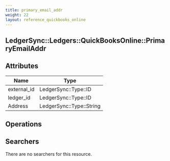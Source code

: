 ```yaml
---
title: primary_email_addr
weight: 22
layout: reference_quickbooks_online
---
```


## LedgerSync::Ledgers::QuickBooksOnline::PrimaryEmailAddr

## Attributes

| Name | Type |
| ---- | ---- |
| external_id | LedgerSync::Type::ID |
| ledger_id | LedgerSync::Type::ID |
| Address | LedgerSync::Type::String |


## Operations


## Searchers

There are no searchers for this resource.
